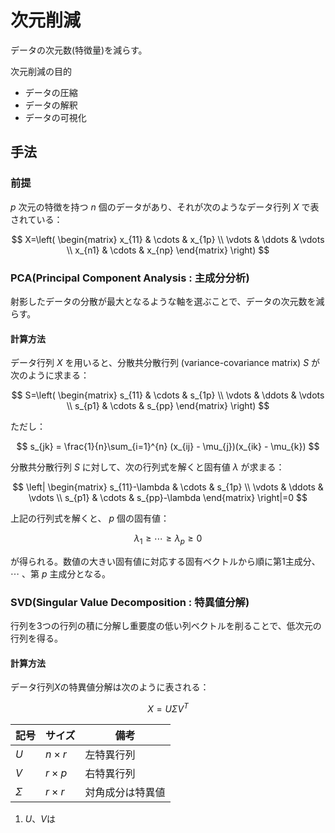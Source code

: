 # 次元削減
データの次元数(特徴量)を減らす。

次元削減の目的
- データの圧縮
- データの解釈
- データの可視化

## 手法
### 前提
$p$ 次元の特徴を持つ $n$ 個のデータがあり、それが次のようなデータ行列 $X$ で表されている：

$$
X=\left(
\begin{matrix}
    x_{11} & \cdots  & x_{1p} \\
    \vdots & \ddots & \vdots \\
    x_{n1} & \cdots & x_{np} 
\end{matrix}
\right)
$$

### PCA(Principal Component Analysis : 主成分分析)
射影したデータの分散が最大となるような軸を選ぶことで、データの次元数を減らす。
#### 計算方法
データ行列 $X$ を用いると、分散共分散行列 (variance-covariance matrix) $S$ が次のように求まる：

$$
S=\left(
\begin{matrix}
    s_{11} & \cdots  & s_{1p} \\
    \vdots & \ddots & \vdots \\
    s_{p1} & \cdots & s_{pp} 
\end{matrix}
\right)
$$

ただし：

$$
s_{jk} = \frac{1}{n}\sum_{i=1}^{n} (x_{ij} - \mu_{j})(x_{ik} - \mu_{k})
$$

分散共分散行列 $S$ に対して、次の行列式を解くと固有値 $\lambda$ が求まる：

$$
\left|
\begin{matrix}
    s_{11}-\lambda & \cdots  & s_{1p} \\
    \vdots & \ddots & \vdots \\
    s_{p1} & \cdots & s_{pp}-\lambda 
\end{matrix}
\right|=0
$$

上記の行列式を解くと、 $p$ 個の固有値：

$$
\lambda_{1} \geq \cdots \geq \lambda_{p} \geq 0
$$

が得られる。数値の大きい固有値に対応する固有ベクトルから順に第1主成分、 $\cdots$ 、第 $p$ 主成分となる。

### SVD(Singular Value Decomposition : 特異値分解)
行列を3つの行列の積に分解し重要度の低い列ベクトルを削ることで、低次元の行列を得る。

#### 計算方法

データ行列$X$の特異値分解は次のように表される：

$$
X = U\Sigma V^T
$$

| 記号 | サイズ | 備考 |
| ---- | --- | ---- |
| $U$ | $n\times r$ | 左特異行列 |
| $V$ | $r\times p$ | 右特異行列 |
| $\Sigma$ | $r\times r$ | 対角成分は特異値 |

1. $U$、$V$は
